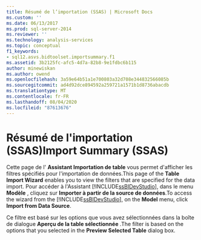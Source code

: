 ```yaml
---
title: Résumé de l’importation (SSAS) | Microsoft Docs
ms.custom: ''
ms.date: 06/13/2017
ms.prod: sql-server-2014
ms.reviewer: ''
ms.technology: analysis-services
ms.topic: conceptual
f1_keywords:
- sql12.asvs.bidtoolset.importsummary.f1
ms.assetid: 3b2125fc-afc5-4d7a-82b8-9e1fdbc6b115
author: minewiskan
ms.author: owend
ms.openlocfilehash: 3a59e64b51a1e700803a32d708e344832566085b
ms.sourcegitcommit: ad4d92dce894592a259721a1571b1d8736abacdb
ms.translationtype: MT
ms.contentlocale: fr-FR
ms.lasthandoff: 08/04/2020
ms.locfileid: "87613676"
---
```

# <a name="import-summary-ssas"></a><span data-ttu-id="b2e61-102">Résumé de l'importation (SSAS)</span><span class="sxs-lookup"><span data-stu-id="b2e61-102">Import Summary (SSAS)</span></span>
  <span data-ttu-id="b2e61-103">Cette page de l' **Assistant Importation de table** vous permet d'afficher les filtres spécifiés pour l'importation de données.</span><span class="sxs-lookup"><span data-stu-id="b2e61-103">This page of the **Table Import Wizard** enables you to view the filters that are specified for the data import.</span></span> <span data-ttu-id="b2e61-104">Pour accéder à l'Assistant [!INCLUDE[ssBIDevStudio](../includes/ssbidevstudio-md.md)], dans le menu **Modèle** , cliquez sur **Importer à partir de la source de données**.</span><span class="sxs-lookup"><span data-stu-id="b2e61-104">To access the wizard from the [!INCLUDE[ssBIDevStudio](../includes/ssbidevstudio-md.md)], on the **Model** menu, click **Import from Data Source**.</span></span>  
  
 <span data-ttu-id="b2e61-105">Ce filtre est basé sur les options que vous avez sélectionnées dans la boîte de dialogue **Aperçu de la table sélectionnée** .</span><span class="sxs-lookup"><span data-stu-id="b2e61-105">The filter is based on the options that you selected in the **Preview Selected Table** dialog box.</span></span>  
  
  
